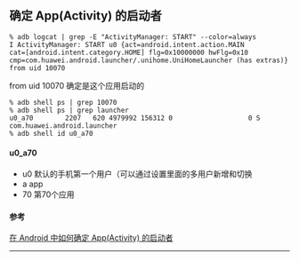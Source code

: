 ## 确定 App(Activity) 的启动者

```shell
% adb logcat | grep -E "ActivityManager: START" --color=always
I ActivityManager: START u0 {act=android.intent.action.MAIN
cat=[android.intent.category.HOME] flg=0x10000000 hwFlg=0x10
cmp=com.huawei.android.launcher/.unihome.UniHomeLauncher (has extras)} from uid 10070
```
from uid 10070 确定是这个应用启动的

```
% adb shell ps | grep 10070
% adb shell ps | grep launcher
u0_a70        2207   620 4979992 156312 0                   0 S com.huawei.android.launcher
% adb shell id u0_a70
```

#### u0_a70
- u0 默认的手机第一个用户（可以通过设置里面的多用户新增和切换
- a app
- 70 第70个应用

#### 参考
[在 Android 中如何确定 App(Activity) 的启动者
](https://droidyue.com/blog/2019/12/01/android-uid-process-name/)

---

